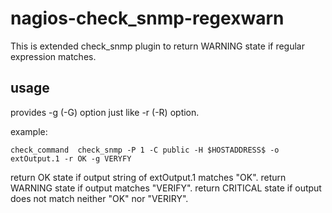 nagios-check_snmp-regexwarn
===============

This is extended check_snmp plugin to return WARNING state if regular
expression matches.

usage
---------------

provides -g (-G) option just like -r (-R) option.

example:

    check_command  check_snmp -P 1 -C public -H $HOSTADDRESS$ -o extOutput.1 -r OK -g VERYFY

return OK state if output string of extOutput.1 matches "OK".
return WARNING state if output matches "VERIFY".
return CRITICAL state if output does not match neither "OK" nor "VERIRY".

